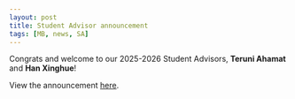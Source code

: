 ```yaml
---
layout: post
title: Student Advisor announcement
tags: [MB, news, SA]
---
```



Congrats and welcome to our 2025-2026 Student Advisors, **Teruni Ahamat** and **Han Xinghue**! 

View the announcement [here]({{site.baseurl}}/newsletters/2025-studentadvisor).